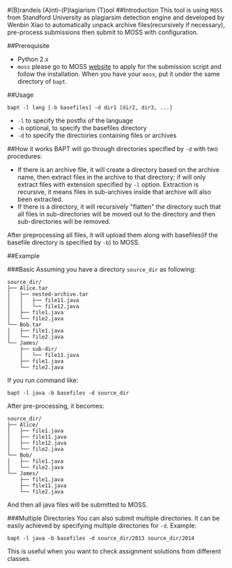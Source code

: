 #(B)randeis (A)nti-(P)lagiarism (T)ool
##Introduction
This tool is using `MOSS` from Standford University as plagiarsim detection engine and developed by Wenbin Xiao to
automatically unpack archive files(recursively if necessary), pre-process submissions then
submit to MOSS with configuration.

##Prerequisite

* Python 2.x
* `moss` please go to MOSS [website](http://theory.stanford.edu/~aiken/moss/) to apply for the submission script 
and follow the installation. When you have your `moss`, put it under the same directory of `bapt`.

##Usage

    bapt -l lang [-b basefiles] -d dir1 [dir2, dir3, ...]

* `-l` to specify the postfix of the language
* `-b` optional, to specify the basefiles directory 
* `-d` to specify the directories containing files or archives

##How it works
BAPT will go through directories specified by `-d` with two procedures:

* If there is an archive file, it will create a directory based on the archive name, then extract files in the 
archive to that directory; if will only extract files with extension specified by `-l` option. Extraction
is recursive, it means files in sub-archives inside that archive will also been extracted.
* If there is a directory, it will recursively "flatten" the directory such that all files in sub-directories will
be moved out to the directory and then sub-directories will be removed.

After preprocessing all files, it will upload them along with basefiles(if the basefile directory is specified by 
        `-b`) to MOSS.

##Example

###Basic
Assuming you have a directory `source_dir` as following:

    source_dir/
    ├── Alice.tar
    │   ├── nested-archive.tar
    │   │   ├── file11.java
    │   │   └── file12.java
    │   ├── file1.java
    │   └── file2.java
    └── Bob.tar
    │   ├── file1.java
    │   └── file2.java
    └── James/
        ├── sub-dir/
        │   └── file11.java
        ├── file1.java
        └── file2.java
 
If you run command like:

    bapt -l java -b basefiles -d source_dir

After pre-processing, it becomes:

    source_dir/
    ├── Alice/
    │   ├── file1.java
    │   ├── file11.java
    │   ├── file12.java
    │   └── file2.java
    └── Bob/
    │   ├── file1.java
    │   └── file2.java
    └── James/
        ├── file1.java
        ├── file11.java
        └── file2.java

And then all java files will be submitted to MOSS.

###Multiple Directories
You can also submit multiple directories. It can be easily achieved by specifying multiple directories for `-d`.
Example: 

    bapt -l java -b basefiles -d source_dir/2013 source_dir/2014

This is useful when you want to check assignment solutions from different classes. 

